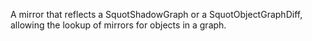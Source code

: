 A mirror that reflects a SquotShadowGraph or a SquotObjectGraphDiff, allowing the lookup of mirrors for objects in a graph.